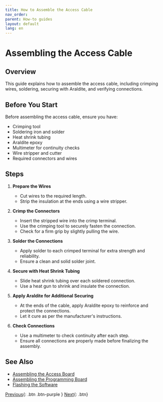 ```yaml
---
title: How to Assemble the Access Cable
nav_order: 
parent: How-to guides
layout: default
lang: en
---
```



# Assembling the Access Cable

## Overview
This guide explains how to assemble the access cable, including crimping wires, soldering, securing with Araldite, and verifying connections.

## Before You Start
Before assembling the access cable, ensure you have:

* Crimping tool
* Soldering iron and solder
* Heat shrink tubing
* Araldite epoxy
* Multimeter for continuity checks
* Wire stripper and cutter
* Required connectors and wires

## Steps

1. **Prepare the Wires**
    - Cut wires to the required length.
    - Strip the insulation at the ends using a wire stripper.

2. **Crimp the Connectors**
    - Insert the stripped wire into the crimp terminal.
    - Use the crimping tool to securely fasten the connection.
    - Check for a firm grip by slightly pulling the wire.

3. **Solder the Connections**
    - Apply solder to each crimped terminal for extra strength and reliability.
    - Ensure a clean and solid solder joint.

4. **Secure with Heat Shrink Tubing**
    - Slide heat shrink tubing over each soldered connection.
    - Use a heat gun to shrink and insulate the connection.

5. **Apply Araldite for Additional Securing**
    - At the ends of the cable, apply Araldite epoxy to reinforce and protect the connections.
    - Let it cure as per the manufacturer's instructions.

6. **Check Connections**
    - Use a multimeter to check continuity after each step.
    - Ensure all connections are properly made before finalizing the assembly.

## See Also
* [Assembling the Access Board](assembling_access_board.md)
* [Assembling the Programming Board](assembling_programming_board.md)
* [Flashing the Software](flashing_microcontroller.md)




[Previous]({{site.url}}/how-tos){: .btn .btn-purple }
[Next]({{site.url}}/how-tos){: .btn}